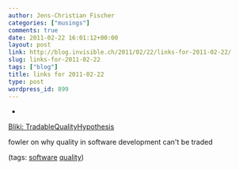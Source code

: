 ```yaml
---
author: Jens-Christian Fischer
categories: ["musings"]
comments: true
date: 2011-02-22 16:01:12+00:00
layout: post
link: http://blog.invisible.ch/2011/02/22/links-for-2011-02-22/
slug: links-for-2011-02-22
tags: ["blog"]
title: links for 2011-02-22
type: post
wordpress_id: 899
---
```


  * 
                

[Bliki: TradableQualityHypothesis](http://martinfowler.com/bliki/TradableQualityHypothesis.html)


                

fowler on why quality in software development can't be traded


                

(tags: [software](http://www.delicious.com/jaycee/software) [quality](http://www.delicious.com/jaycee/quality))


            
